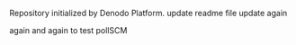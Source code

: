 Repository initialized by Denodo Platform.
update readme file
update again

again and again to test pollSCM
